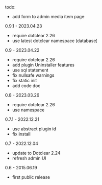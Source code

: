 todo:
- add form to admin media item page

0.9.1 - 2023.04.23
- require dotclear 2.26
- use latest dotclear namespace (database)

0.9 - 2023.04.22
- require dotclear 2.26
- add plugin Uninstaller features
- use sql statement
- fix nullsafe warnings
- fix static init
- add code doc

0.8 - 2023.03.26
- require dotclear 2.26
- use namespace

0.7.1 - 2022.12.21
- use abstract plugin id
- fix install

0.7 - 2022.12.04
- update to Dotclear 2.24
- refresh admin UI

0.6 - 2015.06.19
- first public release
